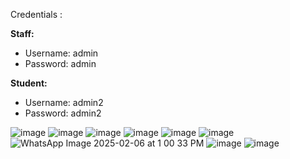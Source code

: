 Credentials :

**Staff:**

- Username: admin  
- Password: admin  

**Student:**

- Username: admin2  
- Password: admin2

![image](https://github.com/user-attachments/assets/2bdfd42c-91ac-41e4-a4da-db25d7db67f4)
![image](https://github.com/user-attachments/assets/72c20494-7f4a-4b92-b479-f932dea2132e)
![image](https://github.com/user-attachments/assets/e86660dc-2344-4878-b268-d889a95a24e0)
![image](https://github.com/user-attachments/assets/e55cadb3-94ea-4223-8c3a-85f418ce66fe)
![image](https://github.com/user-attachments/assets/5dad585e-6fb9-4cd1-be48-b1f3cbb4f190)
![image](https://github.com/user-attachments/assets/f6185697-dc3a-4352-b4cc-8a9c73bc126c)
![WhatsApp Image 2025-02-06 at 1 00 33 PM](https://github.com/user-attachments/assets/3a48923d-9505-4ece-8fea-956835aa896b)
![image](https://github.com/user-attachments/assets/2c10b110-6434-45b2-a1a5-c972e9823c02)
![image](https://github.com/user-attachments/assets/cafe2366-10c4-4ffd-b881-40eff37cbeb5)









